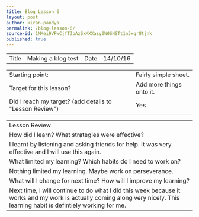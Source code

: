 ```yaml
---
title: Blog Lesson 6
layout: post
author: kiran.pandya
permalink: /blog-lesson-6/
source-id: 1MMei9VFwCjfTJpAzSxMXXasy0W0SNSTt1n3xqrUtjnk
published: true
---
```

<table>
  <tr>
    <td>Title</td>
    <td>Making a blog test</td>
    <td>Date</td>
    <td>14/10/16</td>
  </tr>
</table>


<table>
  <tr>
    <td>Starting point:</td>
    <td>Fairly simple sheet.</td>
  </tr>
  <tr>
    <td>Target for this lesson?</td>
    <td>Add more things onto it.</td>
  </tr>
  <tr>
    <td>Did I reach my target? 
(add details to "Lesson Review")</td>
    <td> Yes</td>
  </tr>
</table>


<table>
  <tr>
    <td>Lesson Review</td>
  </tr>
  <tr>
    <td>How did I learn? What strategies were effective? </td>
  </tr>
  <tr>
    <td>I learnt by listening and asking friends for help. It was very effective and I will use this again.</td>
  </tr>
  <tr>
    <td>What limited my learning? Which habits do I need to work on? </td>
  </tr>
  <tr>
    <td>Nothing limited my learning. Maybe work on perseverance.</td>
  </tr>
  <tr>
    <td>What will I change for next time? How will I improve my learning?</td>
  </tr>
  <tr>
    <td>Next time, I will continue to do what I did this week because it works and my work is actually coming along very nicely. This learning habit is defintiely working for me.</td>
  </tr>
</table>


